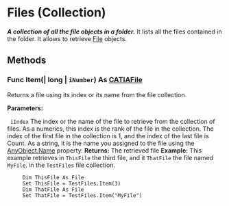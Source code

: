 # Files (Collection)

**_A collection of all the file objects in a folder._**
It lists all the files contained in the folder. It allows to retrieve [File](../InfInterfaces/interface_File_3552.md) objects.

## Methods

### Func **Item**(| long | `iNumber`) As [CATIAFile](../InfInterfaces/interface_File_3552.md)

   Returns a file using its index or its name from the file collection.

**Parameters:**

` iIndex`      The index or the name of the file to retrieve from the collection of files. As a numerics, this index is the rank of the file in the collection. The index of the first file in the collection is 1, and the index of the last file is Count. As a string, it is the name you assigned to the file using the
[AnyObject.Name](../System/interface_AnyObject_17321.htm#Name) property.  **Returns:**      The retrieved file **Example:**      This example retrieves in `ThisFile` the third file, and it `ThatFile` the file named `MyFile`. in the `TestFiles` file collection.

```VBScript
     Dim ThisFile As File
     Set ThisFile = TestFiles.Item(3)
     Dim ThatFile As File
     Set ThatFile = TestFiles.Item("MyFile")

```